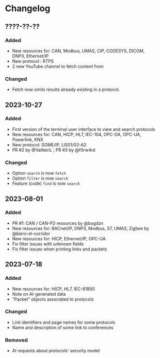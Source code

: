 Changelog
=========

## ????-??-??

### Added

- New resources for: CAN, Modbus, UMAS, CIP, CODESYS, DICOM, DNP3, Ethernet/IP
- New protocol : RTPS
- 2 new YouTube channel to fetch content from

### Changed

- Fetch now omits results already existing in a protocol.

## 2023-10-27

### Added

- First version of the terminal user interface to view and search protocols
- New resources for: CAN, HICP, HL7, IEC-104, OPC-DA, OPC-UA, Powerlink, KNX
- New protocol: SOME/IP, LIS01/02-A2
- PR #2 by @ValtteriL ; PR #3 by @f0rw4rd

### Changed

- Option `search` is now `fetch`
- Option `filter` is now `search`
- Feature (code) `find` is now `search`

## 2023-08-01

### Added

- PR #1: CAN / CAN-FD resources by @bogdzn
- New resources for: BACnet/IP, DNP3, Modbus, S7, UMAS, Zigbee by @biero-el-corridor
- New resources for: HICP, Ethernet/IP, OPC-UA
- Fix filter issues with unknown fields
- Fix filter issues when printing links and packets

## 2023-07-18

### Added

- New resources for: HICP, HL7, IEC-61850
- Note on AI-generated data
- "Packet" objects associated to protocols

### Changed

- Link identifiers and page names for some protocols
- Name and description of some link to conferences

### Removed

- AI requests about protocols' security model
